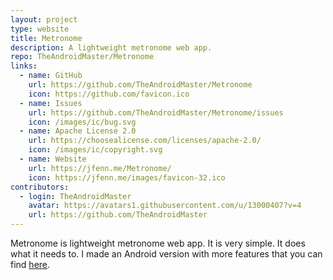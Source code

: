 ```yaml
---
layout: project
type: website
title: Metronome
description: A lightweight metronome web app.
repo: TheAndroidMaster/Metronome
links:
  - name: GitHub
    url: https://github.com/TheAndroidMaster/Metronome
    icon: https://github.com/favicon.ico
  - name: Issues
    url: https://github.com/TheAndroidMaster/Metronome/issues
    icon: /images/ic/bug.svg
  - name: Apache License 2.0
    url: https://choosealicense.com/licenses/apache-2.0/
    icon: /images/ic/copyright.svg
  - name: Website
    url: https://jfenn.me/Metronome/
    icon: https://jfenn.me/images/favicon-32.ico
contributors:
  - login: TheAndroidMaster
    avatar: https://avatars1.githubusercontent.com/u/13000407?v=4
    url: https://github.com/TheAndroidMaster
---
```


Metronome is lightweight metronome web app. It is very simple. It does what it needs to. I made an Android version with more features that you can find [here](../../../Metronome-Android).

